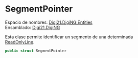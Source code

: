 # SegmentPointer

Espacio de nombres: [Digi21.DigiNG.Entities](./)  
Ensamblado: [Digi21.DigiNG](../)

Esta clase permite identificar un segmento de una determinada [ReadOnlyLine](readonlyline.md).

```csharp
public struct SegmentPointer
```

